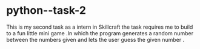 # python--task-2
This is my second task as a intern in Skillcraft
the task requires me to build to a fun little mini game .In which the program generates a random number between the numbers given and lets the user guess the given number .
